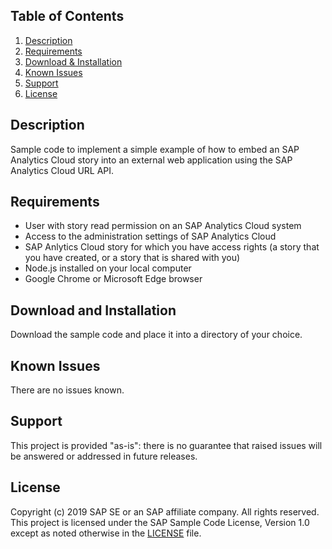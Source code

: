 <a name="top"></a>

<!-- *********************************************************************** -->
<a name="contents"></a>
## Table of Contents
1. [Description](#description)
1. [Requirements](#requirements)
1. [Download & Installation](#download)
1. [Known Issues](#issues)
1. [Support](#support)
1. [License](#license)



<!-- *********************************************************************** -->
<a name="description"></a>
## Description

Sample code to implement a simple example of how to embed an SAP Analytics Cloud story into an external web application using the SAP Analytics Cloud URL API.



<!-- *********************************************************************** -->
<a name="requirements"></a>
## Requirements

- User with story read permission on an SAP Analytics Cloud system
- Access to the administration settings of SAP Analytics Cloud
- SAP Anlytics Cloud story for which you have access rights (a story that you have created, or a story that is shared with you)
- Node.js installed on your local computer
- Google Chrome or Microsoft Edge browser



<!-- *********************************************************************** -->
<a name="download"></a>
## Download and Installation

Download the sample code and place it into a directory of your choice.



<!-- *********************************************************************** -->
<a name="issues"></a>
## Known Issues

There are no issues known.



<!-- *********************************************************************** -->
<a name="support"></a>
## Support

This project is provided "as-is": there is no guarantee that raised issues will be answered or addressed in future releases.



<!-- *********************************************************************** -->
<a name="license"></a>
## License

Copyright (c) 2019 SAP SE or an SAP affiliate company. All rights reserved.
This project is licensed under the SAP Sample Code License, Version 1.0 except as noted otherwise in the [LICENSE](LICENSE) file.
